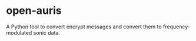 # open-auris
A Python tool to convert encrypt messages and convert them to frequency-modulated sonic data. 
